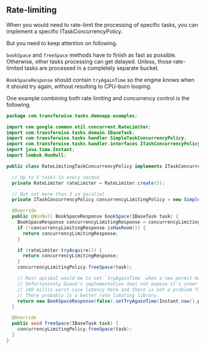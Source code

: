 ## Rate-limiting

When you would need to rate-limit the processing of specific tasks, you can implement a specific ITaskConcurrencyPolicy.

But you need to keep attention on following.

`bookSpace` and `freeSpace` methods have to finish as fast as possible. Otherwise, other tasks processing can get delayed. Unless, those rate-limited
tasks are processed in a completely separate bucket.

`BookSpaceResponse` should contain `tryAgainTime` so the engine knows when it should try again, without resulting to CPU-burn looping.

One example combining both rate limiting and concurrency control is the following.

```java
package com.transferwise.tasks.demoapp.examples;

import com.google.common.util.concurrent.RateLimiter;
import com.transferwise.tasks.domain.IBaseTask;
import com.transferwise.tasks.handler.SimpleTaskConcurrencyPolicy;
import com.transferwise.tasks.handler.interfaces.ITaskConcurrencyPolicy;
import java.time.Instant;
import lombok.NonNull;

public class RateLimitingTaskConcurrencyPolicy implements ITaskConcurrencyPolicy {

  // Up to 5 tasks in every second
  private RateLimiter rateLimiter = RateLimiter.create(5);

  // But not more than 3 in parallel
  private ITaskConcurrencyPolicy concurrencyLimitingPolicy = new SimpleTaskConcurrencyPolicy(3);

  @Override
  public @NonNull BookSpaceResponse bookSpace(IBaseTask task) {
    BookSpaceResponse concurrencyLimitingResponse = concurrencyLimitingPolicy.bookSpace(task);
    if (!concurrencyLimitingResponse.isHasRoom()) {
      return concurrencyLimitingResponse;
    }

    if (rateLimiter.tryAcquire()) {
      return concurrencyLimitingResponse;
    }
    concurrencyLimitingPolicy.freeSpace(task);

    // Most optimal would be to set `tryAgainTime` when a new permit becomes available.
    // Unfortunately Guava's implementation does not expose it's inner method for it, so we just try again after 100 millis.
    // 100 millis worst case latency here and there is not a problem for us.
    // There probably is a better rate limiting library.
    return new BookSpaceResponse(false).setTryAgainTime(Instant.now().plusMillis(100));
  }

  @Override
  public void freeSpace(IBaseTask task) {
    concurrencyLimitingPolicy.freeSpace(task);
  }
}
```